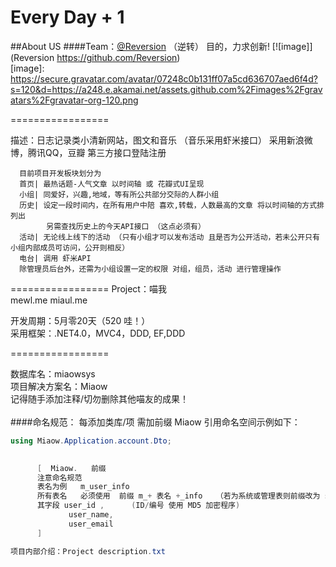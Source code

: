 Every Day + 1
=================

##About US
####Team：[@Reversion](https://github.com/Reversion) （逆转） 目的，力求创新!
[![image]](Reversion https://github.com/Reversion)  
[image]: https://secure.gravatar.com/avatar/07248c0b131ff07a5cd636707aed6f4d?s=120&d=https://a248.e.akamai.net/assets.github.com%2Fimages%2Fgravatars%2Fgravatar-org-120.png

=================

描述：日志记录类小清新网站，图文和音乐 （音乐采用虾米接口）
      采用新浪微博，腾讯QQ，豆瓣 第三方接口登陆注册  
          
      目前项目开发板块划分为
      首页| 最热话题-人气文章 以时间轴 或 花瓣式UI呈现   
      小组| 同爱好，兴趣,地域，等有所公共部分交际的人群小组     
      历史| 设定一段时间内，在所有用户中陪 喜欢,转载，人数最高的文章 将以时间轴的方式排列出  
            另需查找历史上的今天API接口 （这点必须有）
      活动| 无论线上线下的活动 （只有小组才可以发布活动 且是否为公开活动，若未公开只有小组内部成员可访问，公开则相反）
      电台| 调用 虾米API
      除管理员后台外，还需为小组设置一定的权限 对组，组员，活动 进行管理操作
     

=================
Project：喵我  
         mewl.me
         miaul.me

开发周期：5月零20天（520 哇！）<br>
采用框架：.NET4.0，MVC4，DDD, EF,DDD 

=================


数据库名：miaowsys <br>
项目解决方案名：Miaow<br>
记得随手添加注释/切勿删除其他喵友的成果！<br>     
####命名规范：
每添加类库/项 需加前缀 Miaow
引用命名空间示例如下：  
```C#
using Miaow.Application.account.Dto;
```
```C#
       
      [  Miaow.   前缀 
      注意命名规范 
      表名为例   m_user_info   
      所有表名   必须使用  前缀 m_+ 表名 +_info   （若为系统或管理表则前缀改为 sys_）
      其字段 user_id ,      (ID/编号 使用 MD5 加密程序)
             user_name,     
             user_email                                
      ]

项目内部介绍：Project description.txt 

